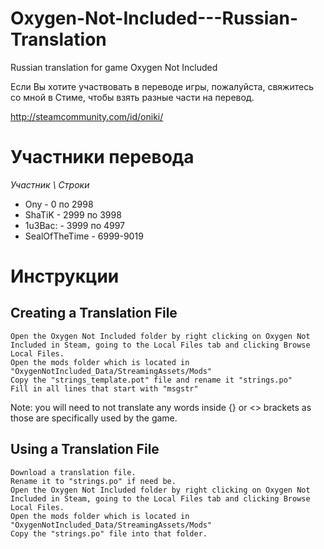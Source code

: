 # Oxygen-Not-Included---Russian-Translation
Russian translation for game Oxygen Not Included

Если Вы хотите участвовать в переводе игры, пожалуйста, свяжитесь со мной в Стиме, чтобы взять разные части на перевод.

http://steamcommunity.com/id/oniki/

# Участники перевода
*Участник \ Строки*
* Ony - 0 по 2998
* ShaTiK - 2999 по 3998
* 1u3Bac: - 3999 по 4997
* SealOfTheTime - 6999-9019



# Инструкции

## Creating a Translation File

    Open the Oxygen Not Included folder by right clicking on Oxygen Not Included in Steam, going to the Local Files tab and clicking Browse Local Files.
    Open the mods folder which is located in "OxygenNotIncluded_Data/StreamingAssets/Mods"
    Copy the "strings_template.pot" file and rename it "strings.po"
    Fill in all lines that start with "msgstr"

Note: you will need to not translate any words inside {} or <> brackets as those are specifically used by the game.


## Using a Translation File

    Download a translation file.
    Rename it to "strings.po" if need be.
    Open the Oxygen Not Included folder by right clicking on Oxygen Not Included in Steam, going to the Local Files tab and clicking Browse Local Files.
    Open the mods folder which is located in "OxygenNotIncluded_Data/StreamingAssets/Mods"
    Copy the "strings.po" file into that folder.
